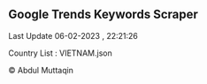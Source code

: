 

## Google Trends Keywords Scraper 
 
Last Update 06-02-2023 , 22:21:26

Country List :
VIETNAM.json



© Abdul Muttaqin 
